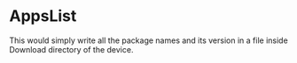 # AppsList

This would simply write all the package names and its version in a file inside Download directory of the device.